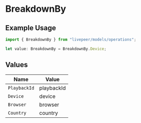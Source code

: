 # BreakdownBy

## Example Usage

```typescript
import { BreakdownBy } from "livepeer/models/operations";

let value: BreakdownBy = BreakdownBy.Device;
```

## Values

| Name         | Value        |
| ------------ | ------------ |
| `PlaybackId` | playbackId   |
| `Device`     | device       |
| `Browser`    | browser      |
| `Country`    | country      |